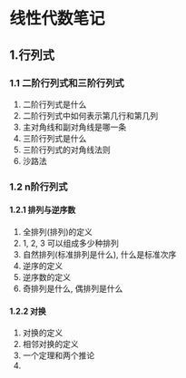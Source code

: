 # 线性代数笔记

## 1.行列式

### 1.1 二阶行列式和三阶行列式

1. 二阶行列式是什么
2. 二阶行列式中如何表示第几行和第几列
3. 主对角线和副对角线是哪一条
4. 三阶行列式是什么
5. 三阶行列式的对角线法则
6. 沙路法

### 1.2 n阶行列式

#### 1.2.1 排列与逆序数

1. 全排列(排列)的定义
2. 1,  2, 3 可以组成多少种排列
3. 自然排列(标准排列是什么), 什么是标准次序
4. 逆序的定义
5. 逆序数的定义
6. 奇排列是什么, 偶排列是什么

#### 1.2.2 对换

1. 对换的定义
2. 相邻对换的定义
3. 一个定理和两个推论
4. 

